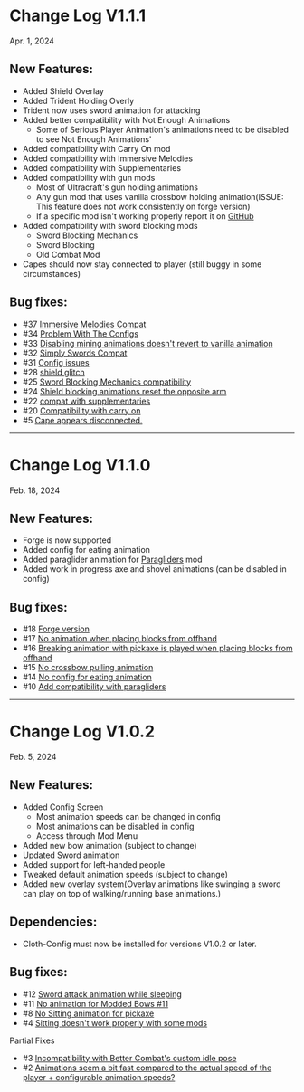 # Change Log V1.1.1

Apr. 1, 2024 

## New Features:
- Added Shield Overlay
- Added Trident Holding Overly
- Trident now uses sword animation for attacking
- Added better compatibility with Not Enough Animations 
  - Some of Serious Player Animation's animations need to be disabled to see Not Enough Animations'
- Added compatibility with Carry On mod
- Added compatibility with Immersive Melodies
- Added compatibility with Supplementaries
- Added compatibility with gun mods
  - Most of Ultracraft's gun holding animations
  - Any gun mod that uses vanilla crossbow holding animation(ISSUE: This feature does not work consistently on forge version)
  - If a specific mod isn't working properly report it on [GitHub](https://github.com/McVader34/Serious-Player-Animations/issues)
- Added compatibility with sword blocking mods
  - Sword Blocking Mechanics
  - Sword Blocking
  - Old Combat Mod
- Capes should now stay connected to player (still buggy in some circumstances)

## Bug fixes:
- #37 [Immersive Melodies Compat](https://github.com/McVader34/Serious-Player-Animations/issues/37)
- #34 [Problem With The Configs](https://github.com/McVader34/Serious-Player-Animations/issues/34)
- #33 [Disabling mining animations doesn't revert to vanilla animation](https://github.com/McVader34/Serious-Player-Animations/issues/33)
- #32 [Simply Swords Compat](https://github.com/McVader34/Serious-Player-Animations/issues/32)
- #31 [Config issues](https://github.com/McVader34/Serious-Player-Animations/issues/31)
- #28 [shield glitch](https://github.com/McVader34/Serious-Player-Animations/issues/28)
- #25 [Sword Blocking Mechanics compatibility](https://github.com/McVader34/Serious-Player-Animations/issues/25)
- #24 [Shield blocking animations reset the opposite arm](https://github.com/McVader34/Serious-Player-Animations/issues/24)
- #22 [compat with supplementaries](https://github.com/McVader34/Serious-Player-Animations/issues/22)
- #20 [Compatibility with carry on](https://github.com/McVader34/Serious-Player-Animations/issues/20)
- #5 [Cape appears disconnected.](https://github.com/McVader34/Serious-Player-Animations/issues/5)

---

# Change Log V1.1.0

Feb. 18, 2024

## New Features:
- Forge is now supported
- Added config for eating animation
- Added paraglider animation for [Paragliders](https://www.curseforge.com/minecraft/mc-mods/paragliders) mod
- Added work in progress axe and shovel animations (can be disabled in config)

## Bug fixes:
- #18 [Forge version](https://github.com/McVader34/Serious-Player-Animations/issues/18)
- #17 [No animation when placing blocks from offhand](https://github.com/McVader34/Serious-Player-Animations/issues/17)
- #16 [Breaking animation with pickaxe is played when placing blocks from offhand](https://github.com/McVader34/Serious-Player-Animations/issues/16)
- #15 [No crossbow pulling animation](https://github.com/McVader34/Serious-Player-Animations/issues/15)
- #14 [No config for eating animation](https://github.com/McVader34/Serious-Player-Animations/issues/14)
- #10 [Add compatibility with paragliders](https://github.com/McVader34/Serious-Player-Animations/issues/10)

___

# Change Log V1.0.2

Feb. 5, 2024

## New Features:

- Added Config Screen
  - Most animation speeds can be changed in config
  - Most animations can be disabled in config
  - Access through Mod Menu
- Added new bow animation (subject to change)
- Updated Sword animation
- Added support for left-handed people
- Tweaked default animation speeds (subject to change)
- Added new overlay system(Overlay animations like swinging a sword can play on top of walking/running base animations.)

## Dependencies:

- Cloth-Config must now be installed for versions V1.0.2 or later.

## Bug fixes:

- #12 [Sword attack animation while sleeping](https://github.com/McVader34/Serious-Player-Animations/issues/12)
- #11 [No animation for Modded Bows #11](https://github.com/McVader34/Serious-Player-Animations/issues/11)
- #8 [No Sitting animation for pickaxe](https://github.com/McVader34/Serious-Player-Animations/issues/8)
- #4 [Sitting doesn't work properly with some mods](https://github.com/McVader34/Serious-Player-Animations/issues/4)

Partial Fixes
- #3 [Incompatibility with Better Combat's custom idle pose](https://github.com/McVader34/Serious-Player-Animations/issues/3)
- #2 [Animations seem a bit fast compared to the actual speed of the player + configurable animation speeds?](https://github.com/McVader34/Serious-Player-Animations/issues/2)

